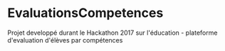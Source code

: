 # EvaluationsCompetences
Projet developpé durant le Hackathon 2017 sur l'éducation - plateforme d'evaluation d'élèves par compétences
